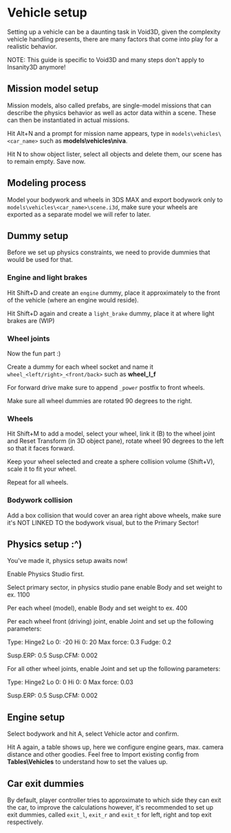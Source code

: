 # Vehicle setup

Setting up a vehicle can be a daunting task in Void3D, given the complexity vehicle handling presents, there are many factors that come into play for a realistic behavior.

NOTE: This guide is specific to Void3D and many steps don't apply to Insanity3D anymore!

## Mission model setup

Mission models, also called prefabs, are single-model missions that can describe the physics behavior as well as actor data within a scene. These can then be instantiated in actual missions.

Hit Alt+N and a prompt for mission name appears, type in `models\vehicles\<car_name>` such as **models\vehicles\niva**.

Hit N to show object lister, select all objects and delete them, our scene has to remain empty. Save now.

## Modeling process

Model your bodywork and wheels in 3DS MAX and export bodywork only to `models\vehicles\<car_name>\scene.i3d`, make sure your wheels are exported as a separate model we will refer to later.

## Dummy setup

Before we set up physics constraints, we need to provide dummies that would be used for that.

### Engine and light brakes

Hit Shift+D and create an `engine` dummy, place it approximately to the front of the vehicle (where an engine would reside).

Hit Shift+D again and create a `light_brake` dummy, place it at where light brakes are (WIP)

### Wheel joints

Now the fun part :)

Create a dummy for each wheel socket and name it `wheel_<left/right>_<front/back>` such as **wheel_l_f**

For forward drive make sure to append `_power` postfix to front wheels.

Make sure all wheel dummies are rotated 90 degrees to the right.

### Wheels

Hit Shift+M to add a model, select your wheel, link it (B) to the wheel joint and Reset Transform (in 3D object pane), rotate wheel 90 degrees to the left so that it faces forward.

Keep your wheel selected and create a sphere collision volume (Shift+V), scale it to fit your wheel.

Repeat for all wheels.

### Bodywork collision

Add a box collision that would cover an area right above wheels, make sure it's NOT LINKED TO the bodywork visual, but to the Primary Sector!

## Physics setup :^)

You've made it, physics setup awaits now!

Enable Physics Studio first.

Select primary sector, in physics studio pane enable Body and set weight to ex. 1100

Per each wheel (model), enable Body and set weight to ex. 400

Per each wheel front (driving) joint, enable Joint and set up the following parameters:

Type: Hinge2
Lo 0: -20   Hi 0: 20
Max force: 0.3
Fudge: 0.2

Susp.ERP: 0.5
Susp.CFM: 0.002

For all other wheel joints, enable Joint and set up the following parameters:

Type: Hinge2
Lo 0: 0   Hi 0: 0
Max force: 0.03

Susp.ERP: 0.5
Susp.CFM: 0.002

## Engine setup

Select bodywork and hit A, select Vehicle actor and confirm.

Hit A again, a table shows up, here we configure engine gears, max. camera distance and other goodies. Feel free to Import existing config from **Tables\Vehicles** to understand how to set the values up.

## Car exit dummies

By default, player controller tries to approximate to which side they can exit the car, to improve the calculations however, it's recommended to set up exit dummies, called `exit_l`, `exit_r` and `exit_t` for left, right and top exit respectively.
